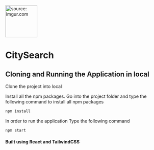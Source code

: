 <img src="https://i.imgur.com/3HgpryB.png" title="source: imgur.com" width="100px"/>

# CitySearch

## Cloning and Running the Application in local

Clone the project into local

Install all the npm packages. Go into the project folder and type the following command to install all npm packages

```bash
npm install
```

In order to run the application Type the following command

```bash
npm start
```

#### Built using React and TailwindCSS



